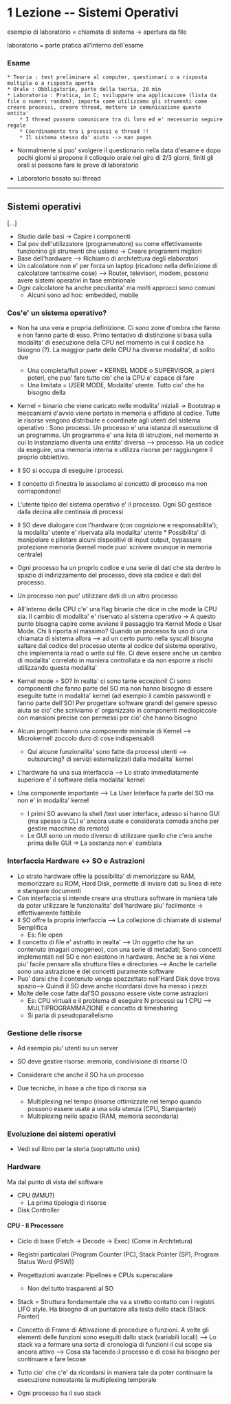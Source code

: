# 1 Lezione -- Sistemi Operativi

esempio di laboratorio = chiamata di sistema -> apertura da file

laboratorio = parte pratica all'interno dell'esame

### Esame
    * Teoria : test preliminare al computer, questionari o a risposta multipla o a risposta aperta
    * Orale : Obbligatorio, parte della teoria, 20 min
    * Laboratorio : Pratica, in C; sviluppare una applicazione (lista da file o numeri random); importa come utilizzamo gli strumenti come creare processi, creare thread, mettere in comunicazione queste entita' 
        * I thread possono comunicare tra di loro ed e' necessario seguire regole 
        * Coordinamento tra i processi e thread !!
        * Il sistema stesso da' aiuto --> man pages
* Normalmente si puo' svolgere il questionario nella data d'esame e dopo pochi giorni si propone il colloquio orale nel giro di 2/3 giorni, finiti gli orali si possono fare le prove di laboratorio

* Laboratorio basato sui thread

---

## Sistemi operativi

[...]

* Studio dalle basi -> Capire i componenti
* Dal pov dell'utilizzatore (programmatore) su come effettivamente funzionino gli strumenti che usiamo -> Creare programmi migliori
* Base dell'hardware --> Richiamo di architettura degli elaboratori
* Un calcolatore non e' per forza un laptop (ricadono nella definizione di calcolatore tantissime cose) --> Router, televisori, modem, possono avere sistemi operativi in fase embrionale
* Ogni calcolatore ha anche peculiarita' ma molti approcci sono comuni
    * Alcuni sono ad hoc: embedded, mobile

### Cos'e' un sistema operativo?

* Non ha una vera e propria definizione. Ci sono zone d'ombra che fanno e non fanno parte di esso. Primo tentativo di distinzione si basa sulla modalita' di esecuzione della CPU nel momento in cui il codice ha bisogno (?). La maggior parte delle CPU ha diverse modalita', di solito due
    * Una completa/full power = KERNEL MODE o SUPERVISOR, a pieni poteri, che puo' fare tutto cio' che la CPU e' capace di fare
    * Una limitata = USER MODE, Modalita' utente. 
Tutto cio' che ha bisogno della
* Kernel = binario che viene caricato nelle modalita' iniziali -> Bootstrap e meccanismi d'avvio viene portato in memoria e affidato al codice. Tutte le risorse vengono distribuite e coordinate agli utenti del sistema operativo : Sono processi. Un processo e' una istanza di esecuzione di un programma. Un programma e' una lista di istruzioni, nel momento in cui lo instanziamo diventa una entita' diversa --> processo. Ha un codice da eseguire, una memoria interna e utilizza risorse per raggiungere il proprio obbiettivo. 
* Il SO si occupa di eseguire i processi. 
* Il concetto di finestra lo associamo al concetto di processo ma non corrispondono!
* L'utente tipico del sistema operativo e' il processo. Ogni SO gestisce dalla decina alle centinaia di processi
* Il SO deve dialogare con l'hardware (con cognizione e responsabilita'); la modalita' utente e' riservata alla modalita' utente * Possibilita' di manipolare e pilotare alcuni dispositivi di input output, bypassare protezione memoria (kernel mode puo' scrivere ovunque in memoria centrale) 
* Ogni processo ha un proprio codice e una serie di dati che sta dentro lo spazio di indirizzamento del processo, dove sta codice e dati del processo. 
* Un processo non puo' utilizzare dati di un altro processo
* All'interno della CPU c'e' una flag binaria che dice in che mode la CPU sia. Il cambio di modalita' e' riservato al sistema operativo -> A questo punto bisogna capire come avviene il passaggio tra Kernel Mode e User Mode. Chi li riporta al massimo? Quando un procesos fa uso di una chiamata di sistema allora --> ad un certo punto nella syscall bisogna saltare dal codice del processo utente al codice del sistema operativo, che implementa la read o write sul file. Ci deve essere anche un cambio di modalita' correlato in maniera controllata e da non esporre a rischi utilizzando questa modalita' 

* Kernel mode = SO? In realta' ci sono tante eccezioni! Ci sono componenti che fanno parte del SO ma non hanno bisogno di essere eseguite tutte in modalita' kernel (ad esempio il cambio password) e fanno parte dell'SO! Per progettare software grandi del genere spesso aiuta se cio' che scriviamo e' organizzato in componenti mediopiccole con mansioni precise con permessi per cio' che hanno bisogno
* Alcuni progetti hanno una componente minimale di Kernel --> Microkernel! zoccolo duro di cose indispensabili
    * Qui alcune funzionalita' sono fatte da processi utenti --> outsourcing? di servizi esternalizzati dalla modalita' kernel

* L'hardware ha una sua interfaccia --> Lo strato immediatamente superiore e' il software della modalita' kernel
* Una componente importante --> La User Interface fa parte del SO ma non e' in modalita' kernel
    * I primi SO avevano la shell /text user interface, adesso si hanno GUI (ma spesso la CLI e' ancora usate e considerata comoda anche per gestire macchine da remoto) 
    * Le GUI sono un modo diverso di utilizzare quello che c'era anche prima delle GUI -> La sostanza non e' cambiata 

### Interfaccia Hardware <-> SO e Astrazioni
* Lo strato hardware offre la possibilita' di memorizzare su RAM, memorizzare su ROM, Hard Disk, permette di inviare dati su linea di rete e stampare documenti
* Con interfaccia si intende creare una struttura software in maniera tale da poter utilizzare le funzionalita' dell'hardware piu' facilmente -> effettivamente fattibile
* Il SO offre la propria interfaccia --> La collezione di chiamate di sistema! Semplifica
    * Es: file open 
* Il concetto di file e' astratto in realta' --> Un oggetto che ha un contenuto (magari omogeneo), con una serie di metadati; Sono concetti implementati nel SO e non esistono in hardware. Anche se a noi viene piu' facile pensare alla struttura files e directories --> Anche le cartelle sono una astrazione e dei concetti puramente software
* Puo' darsi che il contenuto venga spezzettato nell'Hard Disk dove trova spazio--> Quindi il SO deve anche ricordarsi dove ha messo i pezzi   
* Molte delle cose fatte dal'SO possono essere viste come astrazioni
    * Es: CPU virtuali e il problema di eseguire N processi su 1 CPU --> MULTIPROGRAMMAZIONE e concetto di timesharing
    * Si parla di pseudoparallelismo

### Gestione delle risorse
* Ad esempio piu' utenti su un server
* SO deve gestire risorse: memoria, condivisione di risorse IO
* Considerare che anche il SO ha un processo

* Due tecniche, in base a che tipo di risorsa sia
    * Multiplexing nel tempo (risorse ottimizzate nel tempo quando possono essere usate a una sola utenza (CPU, Stampante)) 
    * Multiplexing nello spazio (RAM, memoria secondaria) 

### Evoluzione dei sistemi operativi

* Vedi sul libro per la storia (soprattutto unix)

### Hardware
Ma dal punto di vista del software

* CPU (MMU?)
    * La prima tipologia di risorse 
* Disk Controller

#### CPU - Il Processore

* Ciclo di base (Fetch -> Decode -> Exec) (Come in Architetura)
* Registri particolari (Program Counter (PC), Stack Pointer (SP), Program Status Word (PSW)) 
* Progettazioni avanzate: Pipelines e CPUs superscalare
    * Non del tutto trasparenti al SO
* Stack = Struttura fondamentale che va a stretto contatto con i registri. LIFO style. Ha bisogno di un puntatore alla testa dello stack (Stack Pointer) 
* Concetto di Frame di Attivazione di procedure o funzioni. A volte gli elementi delle funzioni sono eseguiti dallo stack (variabili locali) --> Lo stack va a formare una sorta di cronologia di funzioni il cui scope sia ancora attivo --> Cosa sta facendo il processo e di cosa ha bisogno per continuare a fare lecose
* Tutto cio' che c'e' da ricordarsi in maniera tale da poter continuare la esecuzione nonostante la multiplexing temporale 

* Ogni processo ha il suo stack  


